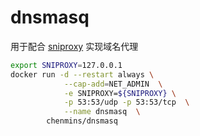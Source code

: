 # dnsmasq

用于配合 [sniproxy](/sniproxy/README.md) 实现域名代理


```bash
export SNIPROXY=127.0.0.1
docker run -d --restart always \
            --cap-add=NET_ADMIN  \
            -e SNIPROXY=${SNIPROXY} \
            -p 53:53/udp -p 53:53/tcp  \
            --name dnsmasq  \
        chenmins/dnsmasq
```
